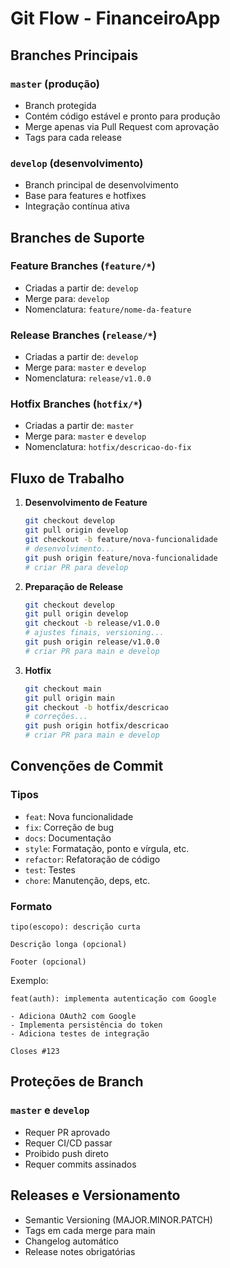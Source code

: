 # Git Flow - FinanceiroApp

## Branches Principais

### `master` (produção)
- Branch protegida
- Contém código estável e pronto para produção
- Merge apenas via Pull Request com aprovação
- Tags para cada release

### `develop` (desenvolvimento)
- Branch principal de desenvolvimento
- Base para features e hotfixes
- Integração contínua ativa

## Branches de Suporte

### Feature Branches (`feature/*`)
- Criadas a partir de: `develop`
- Merge para: `develop`
- Nomenclatura: `feature/nome-da-feature`

### Release Branches (`release/*`)
- Criadas a partir de: `develop`
- Merge para: `master` e `develop`
- Nomenclatura: `release/v1.0.0`

### Hotfix Branches (`hotfix/*`)
- Criadas a partir de: `master`
- Merge para: `master` e `develop`
- Nomenclatura: `hotfix/descricao-do-fix`

## Fluxo de Trabalho

1. **Desenvolvimento de Feature**
   ```bash
   git checkout develop
   git pull origin develop
   git checkout -b feature/nova-funcionalidade
   # desenvolvimento...
   git push origin feature/nova-funcionalidade
   # criar PR para develop
   ```

2. **Preparação de Release**
   ```bash
   git checkout develop
   git pull origin develop
   git checkout -b release/v1.0.0
   # ajustes finais, versioning...
   git push origin release/v1.0.0
   # criar PR para main e develop
   ```

3. **Hotfix**
   ```bash
   git checkout main
   git pull origin main
   git checkout -b hotfix/descricao
   # correções...
   git push origin hotfix/descricao
   # criar PR para main e develop
   ```

## Convenções de Commit

### Tipos
- `feat`: Nova funcionalidade
- `fix`: Correção de bug
- `docs`: Documentação
- `style`: Formatação, ponto e vírgula, etc.
- `refactor`: Refatoração de código
- `test`: Testes
- `chore`: Manutenção, deps, etc.

### Formato
```
tipo(escopo): descrição curta

Descrição longa (opcional)

Footer (opcional)
```

Exemplo:
```
feat(auth): implementa autenticação com Google

- Adiciona OAuth2 com Google
- Implementa persistência do token
- Adiciona testes de integração

Closes #123
```

## Proteções de Branch

### `master` e `develop`
- Requer PR aprovado
- Requer CI/CD passar
- Proibido push direto
- Requer commits assinados

## Releases e Versionamento

- Semantic Versioning (MAJOR.MINOR.PATCH)
- Tags em cada merge para main
- Changelog automático
- Release notes obrigatórias
